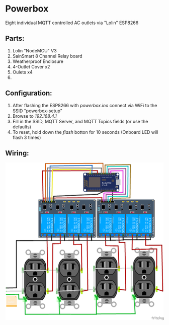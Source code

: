 # Powerbox

Eight individual MQTT controlled AC outlets via "Lolin" ESP8266

## Parts:
1. Lolin "NodeMCU" V3
1. SainSmart 8 Channel Relay board
1. Weatherproof Enclosure
1. 4-Outlet Cover x2
1. Oulets x4
1. 

## Configuration:

1. After flashing the ESP8266 with *powerbox.ino* connect via WiFi to the SSID "powerbox-setup"
1. Browse to *192.168.4.1*
1. Fill in the SSID, MQTT Server, and MQTT Topics fields (or use the defaults)
1. To reset, hold down the *flash* botton for 10 seconds (Onboard LED will flash 3 times)

## Wiring:

![wirig](diagram/powerbox-wiring.png)